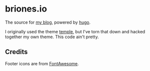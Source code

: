 briones.io
===================

The source for [my blog](https://briones.io), powered by [hugo](https://github.com/gohugoio/hugo).

I originally used the theme [temple](https://github.com/aos/temple), but I've torn that down and hacked together my own theme. This code ain't pretty.

## Credits

Footer icons are from [FontAwesome](https://github.com/FortAwesome/Font-Awesome).
